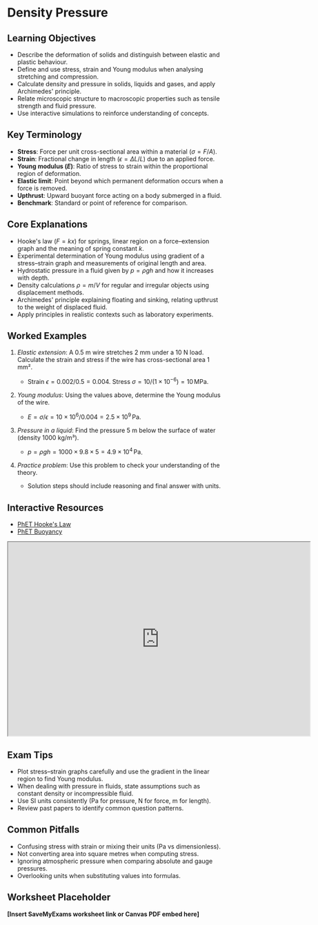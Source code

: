 # Density Pressure

## Learning Objectives
- Describe the deformation of solids and distinguish between elastic and plastic behaviour.
- Define and use stress, strain and Young modulus when analysing stretching and compression.
- Calculate density and pressure in solids, liquids and gases, and apply Archimedes' principle.
- Relate microscopic structure to macroscopic properties such as tensile strength and fluid pressure.
- Use interactive simulations to reinforce understanding of concepts.

## Key Terminology
- **Stress**: Force per unit cross-sectional area within a material ($\sigma=F/A$).
- **Strain**: Fractional change in length ($\epsilon=\Delta L/L$) due to an applied force.
- **Young modulus ($E$)**: Ratio of stress to strain within the proportional region of deformation.
- **Elastic limit**: Point beyond which permanent deformation occurs when a force is removed.
- **Upthrust**: Upward buoyant force acting on a body submerged in a fluid.
- **Benchmark**: Standard or point of reference for comparison.

## Core Explanations
- Hooke's law ($F=kx$) for springs, linear region on a force–extension graph and the meaning of spring constant $k$.
- Experimental determination of Young modulus using gradient of a stress–strain graph and measurements of original length and area.
- Hydrostatic pressure in a fluid given by $p=\rho gh$ and how it increases with depth.
- Density calculations $\rho=m/V$ for regular and irregular objects using displacement methods.
- Archimedes' principle explaining floating and sinking, relating upthrust to the weight of displaced fluid.
- Apply principles in realistic contexts such as laboratory experiments.

## Worked Examples
1. *Elastic extension*: A 0.5 m wire stretches 2 mm under a 10 N load. Calculate the strain and stress if the wire has cross-sectional area 1 mm².
   - Strain $\epsilon=0.002/0.5=0.004$. Stress $\sigma=10/(1\times10^{-6})=10\,\text{MPa}$.
2. *Young modulus*: Using the values above, determine the Young modulus of the wire.
   - $E=\sigma/\epsilon=10\times10^6/0.004=2.5\times10^9\,\text{Pa}$.
3. *Pressure in a liquid*: Find the pressure 5 m below the surface of water (density 1000 kg/m³).
   - $p=\rho gh=1000\times9.8\times5=4.9\times10^4\,\text{Pa}$.

4. *Practice problem*: Use this problem to check your understanding of the theory.
   - Solution steps should include reasoning and final answer with units.
## Interactive Resources
- [PhET Hooke's Law](https://phet.colorado.edu/en/simulation/hookes-law)
- [PhET Buoyancy](https://phet.colorado.edu/en/simulation/buoyancy)
<iframe src="https://phet.colorado.edu/sims/html/states-of-matter-basics/latest/states-of-matter-basics_en.html" width="700" height="450" title="Interactive simulation" loading="lazy"></iframe>

## Exam Tips
- Plot stress–strain graphs carefully and use the gradient in the linear region to find Young modulus.
- When dealing with pressure in fluids, state assumptions such as constant density or incompressible fluid.
- Use SI units consistently (Pa for pressure, N for force, m for length).
- Review past papers to identify common question patterns.

## Common Pitfalls
- Confusing stress with strain or mixing their units (Pa vs dimensionless).
- Not converting area into square metres when computing stress.
- Ignoring atmospheric pressure when comparing absolute and gauge pressures.
- Overlooking units when substituting values into formulas.

## Worksheet Placeholder
**[Insert SaveMyExams worksheet link or Canvas PDF embed here]**
